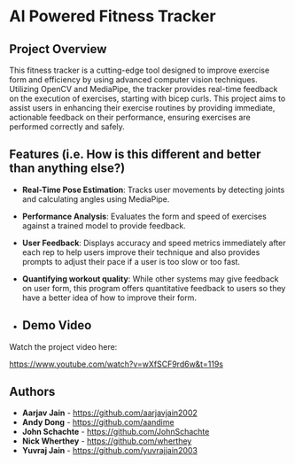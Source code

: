 # AI Powered Fitness Tracker

## Project Overview
This fitness tracker is a cutting-edge tool designed to improve exercise form and efficiency by using advanced computer vision techniques. Utilizing OpenCV and MediaPipe, the tracker provides real-time feedback on the execution of exercises, starting with bicep curls. This project aims to assist users in enhancing their exercise routines by providing immediate, actionable feedback on their performance, ensuring exercises are performed correctly and safely.

## Features (i.e. How is this different and better than anything else?)
- **Real-Time Pose Estimation**: Tracks user movements by detecting joints and calculating angles using MediaPipe.
- **Performance Analysis**: Evaluates the form and speed of exercises against a trained model to provide feedback.
- **User Feedback**: Displays accuracy and speed metrics immediately after each rep to help users improve their technique and also provides prompts to adjust their pace if a user is too slow or too fast.
- **Quantifying workout quality**: While other systems may give feedback on user form, this program offers quantitative feedback to users so they have a better idea of how to improve their form.

- ## Demo Video
Watch the project video here: 

https://www.youtube.com/watch?v=wXfSCF9rd6w&t=119s


## Authors
- **Aarjav Jain** - https://github.com/aarjavjain2002
- **Andy Dong** - https://github.com/aandime
- **John Schachte** - https://github.com/JohnSchachte
- **Nick Wherthey** - https://github.com/wherthey
- **Yuvraj Jain** - https://github.com/yuvrajjain2003
